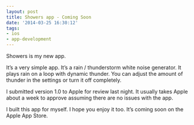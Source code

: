 ```yaml
---
layout: post
title: Showers app - Coming Soon
date: '2014-03-25 16:30:12'
tags:
- ios
- app-development
---
```


Showers is my new app.

It’s a very simple app. It’s a rain / thunderstorm white noise generator. It plays rain on a loop with dynamic thunder. You can adjust the amount of thunder in the settings or turn it off completely.

I submitted version 1.0 to Apple for review last night. It usually takes Apple about a week to approve assuming there are no issues with the app.

I built this app for myself. I hope you enjoy it too. It’s coming soon on the Apple App Store.

